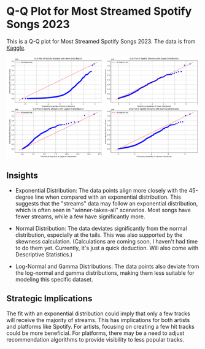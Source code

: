 # Q-Q Plot for Most Streamed Spotify Songs 2023

This is a Q-Q plot for Most Streamed Spotify Songs 2023. The data is from [Kaggle](https://www.kaggle.com/datasets/nelgiriyewithana/top-spotify-songs-2023). 

<!-- Insert image -->
![Q-Q Plot](https://github.com/gigahidjrikaaa/Q-Q-Plot/blob/main/plots/Complete%20Q-Q.png)

## Insights

- Exponential Distribution: The data points align more closely with the 45-degree line when compared with an exponential distribution. This suggests that the "streams" data may follow an exponential distribution, which is often seen in "winner-takes-all" scenarios. Most songs have fewer streams, while a few have significantly more.

- Normal Distribution: The data deviates significantly from the normal distribution, especially at the tails. This was also supported by the skewness calculation. (Calculations are coming soon, I haven't had time to do them yet. Currently, it's just a quick deduction. Will also come with Descriptive Statistics.)

- Log-Normal and Gamma Distributions: The data points also deviate from the log-normal and gamma distributions, making them less suitable for modeling this specific dataset.

## Strategic Implications

The fit with an exponential distribution could imply that only a few tracks will receive the majority of streams. This has implications for both artists and platforms like Spotify. For artists, focusing on creating a few hit tracks could be more beneficial. For platforms, there may be a need to adjust recommendation algorithms to provide visibility to less popular tracks.
